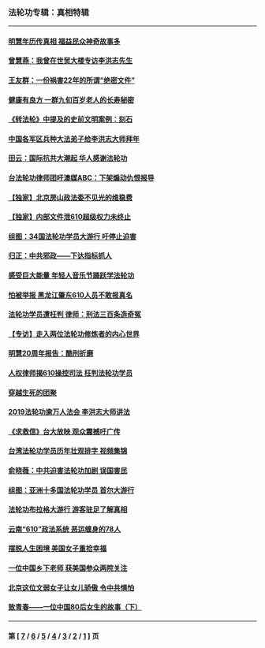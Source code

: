 ### 法轮功专辑：真相特辑
---
#### [明慧年历传真相 福益民众神奇故事多](../../pages/nf4389/n13294545.md?10130430) 
#### [曾慧燕：我曾在世贸大楼专访李洪志先生](../../pages/nf4389/n12898729.md?10130430) 
#### [王友群：一份祸害22年的所谓“绝密文件”](../../pages/nf4389/n12871750.md?10130430) 
#### [健康有良方 一群九旬百岁老人的长寿秘密](../../pages/nf4389/n12847475.md?10130430) 
#### [《转法轮》中提及的史前文明案例：刻石](../../pages/nf4389/n12758577.md?10130430) 
#### [中国各军区兵种大法弟子给李洪志大师拜年](../../pages/nf4389/n12750047.md?10130430) 
#### [田云：国际抗共大潮起 华人感谢法轮功](../../pages/nf4389/n12357708.md?10130430) 
#### [台法轮功律师团吁澳媒ABC：下架煽动仇恨报导](../../pages/nf4389/n12279917.md?10130430) 
#### [【独家】北京房山政法委不见光的维稳费](../../pages/nf4389/n12031979.md?10130430) 
#### [【独家】内部文件泄610超级权力未终止](../../pages/nf4389/n12023895.md?10130430) 
#### [组图：34国法轮功学员大游行 吁停止迫害](../../pages/nf4389/n11492658.md?10130430) 
#### [归正：中共邪政——下达指标抓人](../../pages/nf4389/n11474770.md?10130430) 
#### [感受巨大能量 年轻人音乐节踊跃学法轮功](../../pages/nf4389/n11441981.md?10130430) 
#### [怕被举报 黑龙江肇东610人员不敢报真名](../../pages/nf4389/n11436499.md?10130430) 
#### [法轮功学员遭枉判 律师：刑法三百条造奇冤](../../pages/nf4389/n11433943.md?10130430) 
#### [【专访】走入两位法轮功修炼者的内心世界](../../pages/nf4389/n11415623.md?10130430) 
#### [明慧20周年报告：酷刑折磨](../../pages/nf4389/n11387954.md?10130430) 
#### [人权律师揭610操控司法 枉判法轮功学员](../../pages/nf4389/n11313370.md?10130430) 
#### [穿越生死的团聚](../../pages/nf4389/n11258922.md?10130430) 
#### [2019法轮功逾万人法会 李洪志大师讲法](../../pages/nf4389/n11265303.md?10130430) 
#### [《求救信》台大放映 观众震撼吁广传](../../pages/nf4389/n10922251.md?10130430) 
#### [台湾法轮功学员历年壮观排字 视频集锦](../../pages/nf4389/n10878789.md?10130430) 
#### [俞晓薇：中共迫害法轮功加剧 误国害民](../../pages/nf4389/n10859260.md?10130430) 
#### [组图：亚洲十多国法轮功学员 首尔大游行](../../pages/nf4389/n10781149.md?10130430) 
#### [法轮功布拉格大游行 游客驻足了解真相](../../pages/nf4389/n10749360.md?10130430) 
#### [云南“610”政法系统 恶运缠身的78人](../../pages/nf4389/n10747534.md?10130430) 
#### [摆脱人生困境 美国女子重拾幸福](../../pages/nf4389/n10688678.md?10130430) 
#### [一位中国乡下老师 获美国参众两院关注](../../pages/nf4389/n10683927.md?10130430) 
#### [北京这位文弱女子让女儿骄傲 令中共惧怕](../../pages/nf4389/n10668341.md?10130430) 
#### [致青春——一位中国80后女生的故事（下）](../../pages/nf4389/n10642721.md?10130430) 

---
#### 第 [ [7](./7.md?10130430) / [6](./6.md?10130430) / [5](./5.md?10130430) / [4](./4.md?10130430) / [3](./3.md?10130430) / [2](./2.md?10130430) / [1](./1.md?10130430) ] 页
